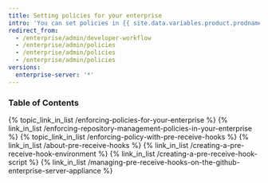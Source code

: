 ```yaml
---
title: Setting policies for your enterprise
intro: 'You can set policies in {{ site.data.variables.product.prodname_enterprise }} to reduce risk and increase quality.'
redirect_from:
  - /enterprise/admin/developer-workflow
  - /enterprise/admin/policies
  - /enterprise/admin/policies
  - /enterprise/admin/policies
versions:
  enterprise-server: '*'
---
```



### Table of Contents

{% topic_link_in_list /enforcing-policies-for-your-enterprise %}
    {% link_in_list /enforcing-repository-management-policies-in-your-enterprise %}
{% topic_link_in_list /enforcing-policy-with-pre-receive-hooks %}
    {% link_in_list /about-pre-receive-hooks %}
    {% link_in_list /creating-a-pre-receive-hook-environment %}
    {% link_in_list /creating-a-pre-receive-hook-script %}
    {% link_in_list /managing-pre-receive-hooks-on-the-github-enterprise-server-appliance %}
